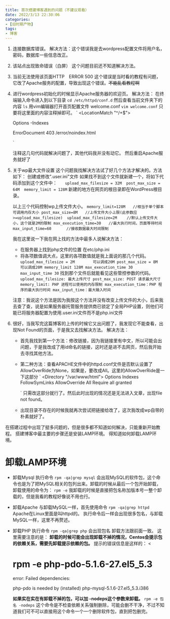 ```yaml
---
title: 首次搭建博客遇到的问题（不建议观看）
date: 2022/3/13 22:30:06
categories:
- [旧时期产物]
tags:
- 博客
---
```

1. 连接数据库错误。
   解决方法：这个错误我是去wordpress配置文件将用户名，密码，数据库一些信息改正。

2. 该站点出现致命错误（白屏）
   这个问题目前还不知道解决方法。

3. 当前无法使用该页面HTTP　ERROR 500
   这个错误是当时看的教程有问题，它改了Apache服务的配置，导致出现这个错误。~~不能乱看教程啊~~

4. 进行wordpress初始化的时候显示Apache服务器的欢迎页。
   解决方法：
   在终端输入命令进入到以下目录
   `cd /etc/httpd/conf.d`
   然后查看当前文件夹下的内容
   `ls`
   用vim编辑器打开首页配置文件 welcome.conf
   `vim welcome.conf`
   只要将这里面的内容注释掉即可。
   `
    <LocationMatch "^/+$">
   
    Options -Indexes
   
    ErrorDocument 403 /error/noindex.html
   
   </LocationMatch>
   `
   
   注释这几句代码就解决问题了，其他代码我并没有动它。
   然后重启Apache服务就好了

5. 关于wp最大文件设置
   这个问题我找解决方法试了好几个方法才解决的。方法如下：
   创建或修改".user.ini"文件
   如果找不到这个文件就新建一个，将如下代码添加到这个文件中：
   `    upload_max_filesize = 32M 
    post_max_size = 64M 
    memory_limit = 128M
   `
   新建的地方在网页的根目录即在WordPress根目录。
   
   以上三个代码控制wp上传文件大小。
   `memory_limit=128M　　//相当于单个脚本可调用内存大小
   post_max_size=8M　　//上传文件大小上限(此参数应>=upload_max_filesize) 
   upload_max_filesize=2M　　 //默认上传文件大小，这个就是2M的限制
   max_execution_time=30　　//最大执行时间，页面等待时间
   max_input_time=60　　　　//接收数据最大时间限制
   `
   
   我在这里说一下我在网上找的方法中最多人说解决方法：
   
   - 在服务器上找到php文件的位置
     在etc/php.ini
   - 将各项数值调大点，这里的各项数值就是我上面说的那几个代码。
     `
     upload_max_filesize = 2M        可以调成20M
     post_max_size = 8M                 可以调成20M
     memory_limit 128M
     max_execution_time 30
     max_input_time 30`
     找到那个文件后就能看见这些管控参数的代码。
     `
     upload_max_filesize: 最大上传尺寸
     post_max_size: POST 请求最大尺寸
     memory_limit: PHP 进程可以使用的内存限制
     max_execution_time：PHP 程序的最大执行时间
     max_input_time：最大输入时间`
   
   注意：我说这个方法是因为我按这个方法并没有改变上传文件的大小，后来我去查了查，说是如果服务器托管服务提供商已锁定了全局PHP设置，则他们可能已将服务器配置为使用.user.ini文件而不是php.ini文件

6. 很好，当我写完这篇博客的上传的时候它又出问题了，我发现它不能查看，出现Not Found的页面，于是我又去找解决方法。
   解决方法：
   
   - 首先我找到第一个方法：修改链接，因为我链接里有中文，所以可能会出问题，于是我改成了用id命名的链接，这时还是进不去网页，然后我开始去寻找其他方法。
   
   - 第二种方法：查看APACHE文件中的httpd.conf文件是否默认设置了AllowOverRide为None，如果是，要改成All。这里的AllowOverRide是一下这部分
     `
     <Directory "/var/www/html">
       Options Indexes FollowSymLinks
        AllowOverride All
     Require all granted
     
     </Directory>
     `
     只需改这部分就行了。然后此时出现的情况还是无法进入文章，出现file not found。
   
   - 出现目录不存在的时候我就再次尝试把链接给改了，这次我改成wp自带的朴素就好了。

在搭建过程中出现了挺多问题的，但是很多都不知道如何解决，只能重新开始教程。
搭建博客中最主要的步骤还是安装LAMP环境。
得知道如何卸载LAMP环境。

# 卸载LAMP环境

- 卸载Mysql
  执行命令
  `rpm -qa|grep mysql`
  会出现MySQL的软件包，这个命令也是为了把MySQL相关的包列出来。卸载的时候从最后一个包开始卸载，卸载使用的命令为：
  `rpm -e`
  我卸载的时候是直接把包名称加版本号一整个卸载的，但是我看的教程好像说不用也行。

- 卸载Apache
  与卸载MySQL一样，首先使用命令
  `rpm -qa|grep httpd`
  Apache在Linux里面是叫httpd的。
  执行命令后一样会出现很多包名，与卸载MySQL一样，这里不再赘述。

- 卸载PHP
  执行命令
  `rpm -qa|grep php`
  会出现包名
  卸载方法跟前面一致。
  这里需要注意的是：
  **卸载的时候可能会出现卸载不掉的情况，Centos会提示包的依赖关系，需要先卸载提示依赖的包。**
  提示的错误信息是这样的：
  <    
  
  # rpm -e php-pdo-5.1.6-27.el5_5.3
  
    error: Failed dependencies:
  
    php-pdo is needed by (installed) php-mysql-5.1.6-27.el5_5.3.i386
  
  > 
  
  **如果实在实在有卸载不掉的包，可以加 -nodeps这个参数来卸载。**
  `rpm -e 包名 -nodeps`
  这个命令是不检查依赖关系强制删除，可能会删不干净，不过不知道我们可不可以直接用这个命令一个一个删除软件包，直到把包删完。
